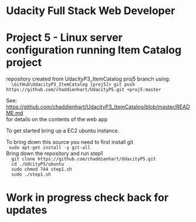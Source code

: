 # Udacity Full Stack Web Developer
# Project 5 - Linux server configuration running Item Catalog project

repository created from UdacityP3_ItemCatalog proj5 branch using:<br>
```  \GitHub\UdacityP3_ItemCatalog [proj5]> git push https://github.com/chaddienhart/UdacityP5.git +proj5:master```

See: https://github.com/chaddienhart/UdacityP3_ItemCatalog/blob/master/README.md <br>
  for details on the contents of the web app

To get started bring up a EC2 ubuntu instance.

To bring down this source you need to first install git<br>
```  sudo apt-get install -y git-all ```<br>
Bring down the repository and run step1<br>
```  git clone https://github.com/chaddienhart/UdacityP5.git```<br>
```  cd ./UdcityP5/ubuntu```<br>
```  sudo chmod 744 step1.sh```<br>
```  sudo ./step1.sh```<br>
 
# Work in progress check back for updates

